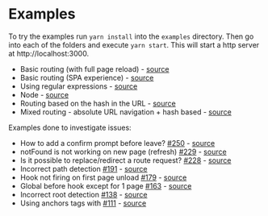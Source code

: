 # Examples

To try the examples run `yarn install` into the `examples` directory. Then go into each of the folders and execute `yarn start`. This will start a http server at http://localhost:3000.

* Basic routing (with full page reload) - [source](./basic)
* Basic routing (SPA experience) - [source](./basic-spa)
* Using regular expressions - [source](./regexp)
* Node - [source](./node)
* Routing based on the hash in the URL - [source](./hash)
* Mixed routing - absolute URL navigation + hash based - [source](./hash-mixed)

Examples done to investigate issues:

* How to add a confirm prompt before leave? [#250](https://github.com/krasimir/navigo/issues/250) - [source](./250)
* notFound is not working on new page (refresh) [#229](https://github.com/krasimir/navigo/issues/229) - [source](./229)
* Is it possible to replace/redirect a route request? [#228](https://github.com/krasimir/navigo/issues/228) - [source](./228)
* Incorrect path detection [#191](https://github.com/krasimir/navigo/issues/191) - [source](./191)
* Hook not firing on first page unload [#179](https://github.com/krasimir/navigo/issues/179) - [source](./179)
* Global before hook except for 1 page [#163](https://github.com/krasimir/navigo/issues/163) - [source](./163)
* Incorrect root detection [#138](https://github.com/krasimir/navigo/issues/138) - [source](./138)
* Using anchors tags with [#111](https://github.com/krasimir/navigo/issues/111) - [source](./111)